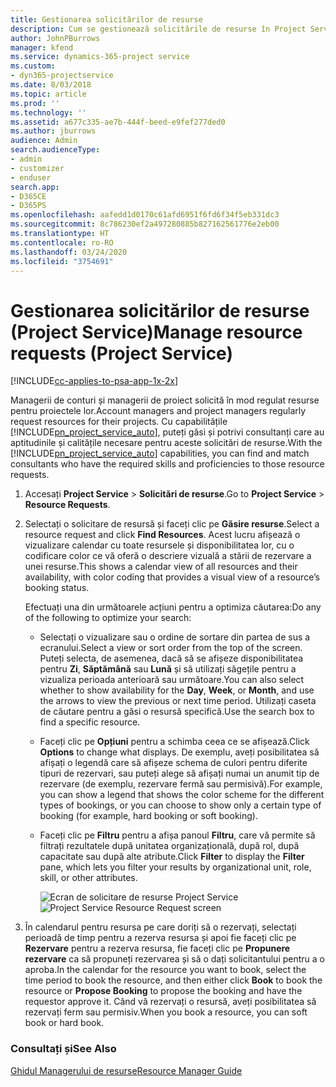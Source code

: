```yaml
---
title: Gestionarea solicitărilor de resurse
description: Cum se gestionează solicitările de resurse în Project Service
author: JohnPBurrows
manager: kfend
ms.service: dynamics-365-project service
ms.custom:
- dyn365-projectservice
ms.date: 8/03/2018
ms.topic: article
ms.prod: ''
ms.technology: ''
ms.assetid: a677c335-ae7b-444f-beed-e9fef277ded0
ms.author: jburrows
audience: Admin
search.audienceType:
- admin
- customizer
- enduser
search.app:
- D365CE
- D365PS
ms.openlocfilehash: aafedd1d0170c61afd6951f6fd6f34f5eb331dc3
ms.sourcegitcommit: 8c786230ef2a497280885b827162561776e2eb00
ms.translationtype: HT
ms.contentlocale: ro-RO
ms.lasthandoff: 03/24/2020
ms.locfileid: "3754691"
---
```

# <a name="manage-resource-requests-project-service"></a><span data-ttu-id="ab975-103">Gestionarea solicitărilor de resurse (Project Service)</span><span class="sxs-lookup"><span data-stu-id="ab975-103">Manage resource requests (Project Service)</span></span>

[!INCLUDE[cc-applies-to-psa-app-1x-2x](../includes/cc-applies-to-psa-app-1x-2x.md)]

<span data-ttu-id="ab975-104">Managerii de conturi și managerii de proiect solicită în mod regulat resurse pentru proiectele lor.</span><span class="sxs-lookup"><span data-stu-id="ab975-104">Account managers and project managers regularly request resources for their projects.</span></span> <span data-ttu-id="ab975-105">Cu capabilitățile [!INCLUDE[pn_project_service_auto](../includes/pn-project-service-auto.md)], puteți găsi și potrivi consultanți care au aptitudinile și calitățile necesare pentru aceste solicitări de resurse.</span><span class="sxs-lookup"><span data-stu-id="ab975-105">With the [!INCLUDE[pn_project_service_auto](../includes/pn-project-service-auto.md)] capabilities, you can find and match consultants who have the required skills and proficiencies to those resource requests.</span></span>  
  
1. <span data-ttu-id="ab975-106">Accesați **Project Service** > **Solicitări de resurse**.</span><span class="sxs-lookup"><span data-stu-id="ab975-106">Go to **Project Service** > **Resource Requests**.</span></span>  
  
2. <span data-ttu-id="ab975-107">Selectați o solicitare de resursă și faceți clic pe **Găsire resurse**.</span><span class="sxs-lookup"><span data-stu-id="ab975-107">Select a resource request and click **Find Resources**.</span></span> <span data-ttu-id="ab975-108">Acest lucru afișează o vizualizare calendar cu toate resursele și disponibilitatea lor, cu o codificare color ce vă oferă o descriere vizuală a stării de rezervare a unei resurse.</span><span class="sxs-lookup"><span data-stu-id="ab975-108">This shows a calendar view of all resources and their availability, with color coding that provides a visual view of a resource’s booking status.</span></span>  
  
    <span data-ttu-id="ab975-109">Efectuați una din următoarele acțiuni pentru a optimiza căutarea:</span><span class="sxs-lookup"><span data-stu-id="ab975-109">Do any of the following to optimize your search:</span></span>  
  
   -   <span data-ttu-id="ab975-110">Selectați o vizualizare sau o ordine de sortare din partea de sus a ecranului.</span><span class="sxs-lookup"><span data-stu-id="ab975-110">Select a view or sort order from the top of the screen.</span></span> <span data-ttu-id="ab975-111">Puteți selecta, de asemenea, dacă să se afișeze disponibilitatea pentru **Zi**, **Săptămână** sau **Lună** și să utilizați săgețile pentru a vizualiza perioada anterioară sau următoare.</span><span class="sxs-lookup"><span data-stu-id="ab975-111">You can also select whether to show availability for the **Day**, **Week**, or **Month**, and use the arrows to view the previous or next time period.</span></span> <span data-ttu-id="ab975-112">Utilizați caseta de căutare pentru a găsi o resursă specifică.</span><span class="sxs-lookup"><span data-stu-id="ab975-112">Use the search box to find a specific resource.</span></span>  
  
   -   <span data-ttu-id="ab975-113">Faceți clic pe **Opțiuni** pentru a schimba ceea ce se afișează.</span><span class="sxs-lookup"><span data-stu-id="ab975-113">Click **Options** to change what displays.</span></span> <span data-ttu-id="ab975-114">De exemplu, aveți posibilitatea să afișați o legendă care să afișeze schema de culori pentru diferite tipuri de rezervari, sau puteți alege să afișați numai un anumit tip de rezervare (de exemplu, rezervare fermă sau permisivă).</span><span class="sxs-lookup"><span data-stu-id="ab975-114">For example, you can show a legend that shows the color scheme for the different types of bookings, or you can choose to show only a certain type of booking (for example, hard booking or soft booking).</span></span>  
  
   -   <span data-ttu-id="ab975-115">Faceți clic pe **Filtru** pentru a afișa panoul **Filtru**, care vă permite să filtrați rezultatele după unitatea organizațională, după rol, după capacitate sau după alte atribute.</span><span class="sxs-lookup"><span data-stu-id="ab975-115">Click **Filter** to display the **Filter** pane, which lets you filter your results by organizational unit, role, skill, or other attributes.</span></span>  
  
       <span data-ttu-id="ab975-116">![Ecran de solicitare de resurse Project Service](../project-service/media/project-service-resource-request-screen.png "Ecran de solicitare de resurse Project Service")</span><span class="sxs-lookup"><span data-stu-id="ab975-116">![Project Service Resource Request screen](../project-service/media/project-service-resource-request-screen.png "Project Service Resource Request screen")</span></span>  
  
3. <span data-ttu-id="ab975-117">În calendarul pentru resursa pe care doriți să o rezervați, selectați perioadă de timp pentru a rezerva resursa și apoi fie faceți clic pe **Rezervare** pentru a rezerva resursa, fie faceți clic pe **Propunere rezervare** ca să propuneți rezervarea și să o dați solicitantului pentru a o aproba.</span><span class="sxs-lookup"><span data-stu-id="ab975-117">In the calendar for the resource you want to book, select the time period to book the resource, and then either click **Book** to book the resource or **Propose Booking** to propose the booking and have the requestor approve it.</span></span> <span data-ttu-id="ab975-118">Când vă rezervați o resursă, aveți posibilitatea să rezervați ferm sau permisiv.</span><span class="sxs-lookup"><span data-stu-id="ab975-118">When you book a resource, you can soft book or hard book.</span></span>  
  
### <a name="see-also"></a><span data-ttu-id="ab975-119">Consultați și</span><span class="sxs-lookup"><span data-stu-id="ab975-119">See Also</span></span>  
 [<span data-ttu-id="ab975-120">Ghidul Managerului de resurse</span><span class="sxs-lookup"><span data-stu-id="ab975-120">Resource Manager Guide</span></span>](../project-service/resource-manager-guide.md)
